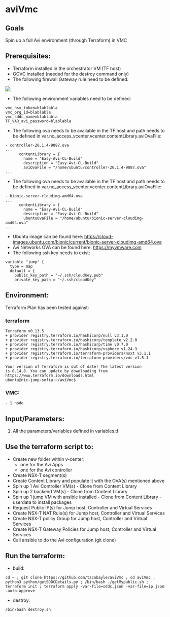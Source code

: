 # aviVmc

## Goals
Spin up a full Avi environment (through Terraform) in VMC

## Prerequisites:
- Terraform installed in the orchestrator VM (TF host)
- GOVC installed (needed for the destroy command only)  
- The following firewall Gateway rule need to be defined:

![](.README_images/8577c0fb.png)

- The following environment variables need to be defined:
```
vmc_nsx_token=blablabla
vmc_org_id=blablabla
vmc_sddc_name=blablabla
TF_VAR_avi_password=blablabla
```
- The following ova needs to be available in the TF host and path needs to be defined in var.no_access_vcenter.vcenter.contentLibrary.aviOvaFile:
```
- controller-20.1.4-9087.ova
...
      contentLibrary = {
        name = "Easy-Avi-CL-Build"
        description = "Easy-Avi-CL-Build"
        aviOvaFile = "/home/ubuntu/controller-20.1.4-9087.ova"
...
```

- The following ova needs to be available in the TF host and path needs to be defined in var.no_access_vcenter.vcenter.contentLibrary.aviOvaFile:
```
- bionic-server-cloudimg-amd64.ova
...
      contentLibrary = {
        name = "Easy-Avi-CL-Build"
        description = "Easy-Avi-CL-Build"
        ubuntuOvaFile = "/home/ubuntu/bionic-server-cloudimg-amd64.ova"
...
```

- Ubuntu image can be found here: https://cloud-images.ubuntu.com/bionic/current/bionic-server-cloudimg-amd64.ova
- Avi Networks OVA can be found here: https://myvmware.com
- The following ssh key needs to exist:
```
variable "jump" {
  type = map
  default = {
    public_key_path = "~/.ssh/cloudKey.pub"
    private_key_path = "~/.ssh/cloudKey"
```

## Environment:

Terraform Plan has been tested against:

### terraform
```
Terraform v0.13.5
+ provider registry.terraform.io/hashicorp/null v3.1.0
+ provider registry.terraform.io/hashicorp/template v2.2.0
+ provider registry.terraform.io/hashicorp/time v0.7.0
+ provider registry.terraform.io/hashicorp/vsphere v1.24.3
+ provider registry.terraform.io/terraform-providers/nsxt v3.1.1
+ provider registry.terraform.io/terraform-providers/vmc v1.5.1

Your version of Terraform is out of date! The latest version
is 0.14.8. You can update by downloading from https://www.terraform.io/downloads.html
ubuntu@nic-jump-sofia:~/aviVmc$
```

### VMC:
```
- 1 node
```

## Input/Parameters:
1. All the parameters/variables defined in variables.tf

## Use the terraform script to:
- Create new folder within v-center:
    - one for the Avi Apps
    - one for the Avi controller
- Create NSX-T segment(s)
- Create Content Library and populate it with the OVA(s) mentioned above 
- Spin up 1 Avi Controller VM(s) - Clone from Content Library
- Spin up 2 backend VM(s) - Clone from Content Library
- Spin up 1 jump VM with ansible installed  - Clone from Content Library - userdata to install packages
- Request Public IP(s) for Jump host, Controller and Virtual Services
- Create NSX-T NAT Rule(s) for Jump host, Controller and Virtual Services
- Create NSX-T policy Group for Jump host, Controller and Virtual Services
- Create NSX-T Gateway Policies for Jump host, Controller and Virtual Services
- Call ansible to do the Avi configuration (git clone)

## Run the terraform:
- build:
```
cd ~ ; git clone https://github.com/tacobayle/aviVmc ; cd aviVmc ; python3 python/getSDDCDetails.py ; /bin/bash ./getMypublic.sh ; terraform init ; terraform apply -var-file=sddc.json -var-file=ip.json -auto-approve
```
- destroy:
```
/bin/bash destroy.sh
```